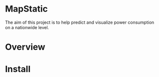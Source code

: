 # MapStatic
The aim of this project is to help predict and visualize power consumption on a nationwide level.

# Overview

# Install
